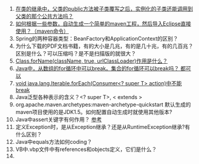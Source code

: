 1. [在类的继承中，父类的public方法被子类覆写之后，实例化的子类还能调用到父类的那个公共方法吗？](https://github.com/niaomingjian/java-workspace/blob/develop/java-class-extend/src/main/java/com/nmj/classextend/MainClass.java)  
2. [如何根据一些参数，自动生成一个简单的maven工程，然后导入Eclipse直接使用？（maven命令）](http://www.cnblogs.com/niaomingjian/p/8600980.html)  
3. Spring的两种容器类型：BeanFactory和ApplicationContext的区别？  
4. 为什么下载的PDF文档书籍，有的大小是几兆，有的是几十兆，有的几百兆？区别是什么？可以压缩吗？是不是扫描版的就很大？  
5. [Class.forName(className, true, urlClassLoader)作用是什么？](https://github.com/niaomingjian/java-workspace/blob/c928704cd4e4b8b0e7aa0911dfea7348b7e50a87/classloader-two-related-class/classloader-two-related-class-main/src/main/java/com/nmj/classloader/JarClassLoader.java#L42)
6. [Java中，从数组的for循环中可以break。集合的for循环可以break吗？ 都可以](https://github.com/niaomingjian/java-workspace/blob/develop/java-for-loop/src/main/java/com/nmj/forloop/MainClass.java)  
7. [void java.lang.Iterable.forEach(Consumer<? super T> action)中不能break](https://github.com/niaomingjian/java-workspace/blob/d33d17bfc6ac9d604308ed6c99e62dfa3139fd4c/java-for-loop/src/main/java/com/nmj/forloop/MainClass.java#L50)
8. Java泛型各种表示的含义？<? super T>, < extends >  
9. org.apache.maven.archetypes:maven-archetype-quickstart 默认生成的maven项目使用的是JDK1.5。如何配置自动生成时就使用其他版本?  
10. Java中assert关键字有何作用？ [参考](https://docs.oracle.com/javase/specs/jls/se8/html/jls-14.html#jls-14.10)  
11. 定义Exception时，是从Exception继承？还是从RuntimeException继承?有什么区别？  
12. Java中equals方法如何coding？  
13. VB中.vbp文件中有references和objects定义，它们是什么？  
14.  
